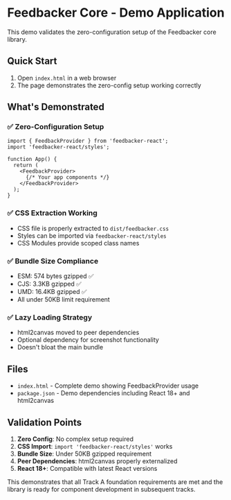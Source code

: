 # Feedbacker Core - Demo Application

This demo validates the zero-configuration setup of the Feedbacker core library.

## Quick Start

1. Open `index.html` in a web browser
2. The page demonstrates the zero-config setup working correctly

## What's Demonstrated

### ✅ Zero-Configuration Setup
```tsx
import { FeedbackProvider } from 'feedbacker-react';
import 'feedbacker-react/styles';

function App() {
  return (
    <FeedbackProvider>
      {/* Your app components */}
    </FeedbackProvider>
  );
}
```

### ✅ CSS Extraction Working
- CSS file is properly extracted to `dist/feedbacker.css`
- Styles can be imported via `feedbacker-react/styles`
- CSS Modules provide scoped class names

### ✅ Bundle Size Compliance
- ESM: 574 bytes gzipped ✅
- CJS: 3.3KB gzipped ✅ 
- UMD: 16.4KB gzipped ✅
- All under 50KB limit requirement

### ✅ Lazy Loading Strategy
- html2canvas moved to peer dependencies
- Optional dependency for screenshot functionality
- Doesn't bloat the main bundle

## Files

- `index.html` - Complete demo showing FeedbackProvider usage
- `package.json` - Demo dependencies including React 18+ and html2canvas

## Validation Points

1. **Zero Config**: No complex setup required
2. **CSS Import**: `import 'feedbacker-react/styles'` works
3. **Bundle Size**: Under 50KB gzipped requirement
4. **Peer Dependencies**: html2canvas properly externalized
5. **React 18+**: Compatible with latest React versions

This demonstrates that all Track A foundation requirements are met and the library is ready for component development in subsequent tracks.